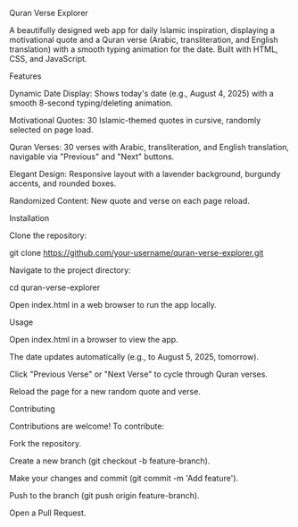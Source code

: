 Quran Verse Explorer

A beautifully designed web app for daily Islamic inspiration, displaying a motivational quote and a Quran verse (Arabic, transliteration, and English translation) with a smooth typing animation for the date. Built with HTML, CSS, and JavaScript.

Features





Dynamic Date Display: Shows today's date (e.g., August 4, 2025) with a smooth 8-second typing/deleting animation.



Motivational Quotes: 30 Islamic-themed quotes in cursive, randomly selected on page load.



Quran Verses: 30 verses with Arabic, transliteration, and English translation, navigable via "Previous" and "Next" buttons.



Elegant Design: Responsive layout with a lavender background, burgundy accents, and rounded boxes.



Randomized Content: New quote and verse on each page reload.

Installation





Clone the repository:

git clone https://github.com/your-username/quran-verse-explorer.git



Navigate to the project directory:

cd quran-verse-explorer



Open index.html in a web browser to run the app locally.

Usage





Open index.html in a browser to view the app.



The date updates automatically (e.g., to August 5, 2025, tomorrow).



Click "Previous Verse" or "Next Verse" to cycle through Quran verses.



Reload the page for a new random quote and verse.

Contributing

Contributions are welcome! To contribute:





Fork the repository.



Create a new branch (git checkout -b feature-branch).



Make your changes and commit (git commit -m 'Add feature').



Push to the branch (git push origin feature-branch).



Open a Pull Request.
